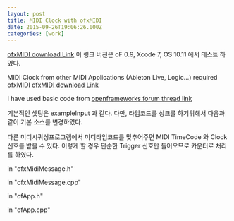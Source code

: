 ```yaml
---
layout: post
title: MIDI Clock with ofxMIDI
date: 2015-09-26T19:06:26.000Z
categories: [work]
---
```


<a href="https://github.com/jeonghopark/ofxMidi" title="ofxMIDI">ofxMIDI download Link</a>
이 링크 버젼은 oF 0.9, Xcode 7, OS 10.11 에서 테스트 하였다.

MIDI Clock from other MIDI Applications (Ableton Live, Logic...)
required ofxMIDI <a href="https://github.com/jeonghopark/ofxMidi" title="ofxMIDI">ofxMIDI download Link</a>

I have used basic code from <a href="http://forum.openframeworks.cc/index.php/topic,8667.0.html" title="http://forum.openframeworks.cc/index.php/topic,8667.0.html">openframeworks forum thread link</a>

기본적인 셋팅은 exampleInput 과 같다.
다만, 타임코드를 싱크를 하기위해서 다음과 같이 기본 소스를 변경하였다.

다른 미디시쿼싱프로그램에서 미디타임코드를 맞추어주면 MIDI TimeCode 와 Clock 신호를 받을 수 있다.
이렇게 할 경우 단순한 Trigger 신호만 들어오므로 카운터로 처리를 하였다.

in "ofxMidiMessage.h"
<script src="https://gist.github.com/jeonghopark/f8147c8b8ddfbe64e55a.js"></script>

in "ofxMidiMessage.cpp"
<script src="https://gist.github.com/jeonghopark/f213a32f877257cb3a63.js"></script>

in "ofApp.h"
<script src="https://gist.github.com/jeonghopark/7ca5b7e3a32a1595d382.js"></script>

in "ofApp.cpp"
<script src="https://gist.github.com/jeonghopark/cadec2a5fe3d81e944ab.js"></script>
